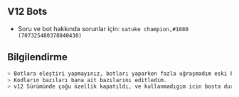 ## V12 Bots

- Soru ve bot hakkında sorunlar için:  `satuke champion,#1080 (707325480378040430)`

## Bilgilendirme
```bash
> Botlara eleştiri yapmayınız, botları yaparken fazla uğraşmadım eski botlarım zaten
> Kodların bazıları bana ait bazılarını editledim.
> v12 Sürümünde çoğu özellik kapatıldı, ve kullanmadıgım icin bosta durmasın dedim
```
